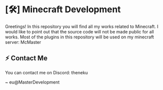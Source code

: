# [🛠️] Minecraft Development

Greetings! In this repository you will find all my works related to Minecraft. I would like to point out that the source code will not be made public for all works.
Most of the plugins in this repository will be used on my minecraft server: McMaster

## ⚡ Contact Me
You can contact me on Discord: theneku

~ eu@MasterDevelopment
